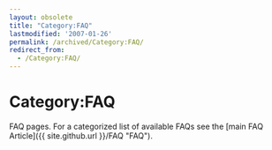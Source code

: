 ```yaml
---
layout: obsolete
title: "Category:FAQ"
lastmodified: '2007-01-26'
permalink: /archived/Category:FAQ/
redirect_from:
  - /Category:FAQ/
---
```


Category:FAQ
============

FAQ pages. For a categorized list of available FAQs see the [main FAQ Article]({{ site.github.url }}/FAQ "FAQ").

